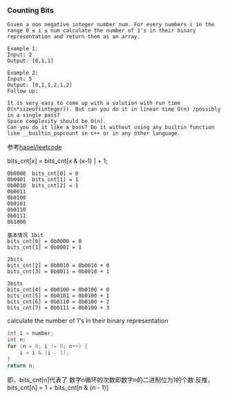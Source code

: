 ### Counting Bits

```
Given a non negative integer number num. For every numbers i in the range 0 ≤ i ≤ num calculate the number of 1's in their binary representation and return them as an array.

Example 1:
Input: 2
Output: [0,1,1]

Example 2:
Input: 5
Output: [0,1,1,2,1,2]
Follow up:

It is very easy to come up with a solution with run time O(n*sizeof(integer)). But can you do it in linear time O(n) /possibly in a single pass?
Space complexity should be O(n).
Can you do it like a boss? Do it without using any builtin function like __builtin_popcount in c++ or in any other language.
```

参考[haoel/leetcode](https://github.com/haoel/leetcode)

bits_cnt[x] = bits_cnt[x & (x-1) ] + 1;

```
0b0000  bits_cnt[0] = 0
0b0001  bits_cnt[1] = 1
0b0010  bits_cnt[2] = 1
0b0011
0b0100
0b0101
0b0110
0b0111
0b1000

基本情况 1bit
bits_cnt[0] = 0b0000 = 0
bits_cnt[1] = 0b0001 = 1

2bits
bits_cnt[2] = 0b0010 = 0b0010 + 0
bits_cnt[3] = 0b0011 = 0b0010 + 1

3bits
bits_cnt[4] = 0b0100 = 0b0100 + 0
bits_cnt[5] = 0b0101 = 0b0100 + 1
bits_cnt[6] = 0b0110 = 0b0100 + 2
bits_cnt[7] = 0b0111 = 0b0100 + 3
```


calculate the number of 1's in their binary representation
```c
int i = number;
int n;
for (n = 0; i != 0; n++) {
    i = i & (i - 1);
}
return n;
```
即，bits_cnt[n]代表了 数字n循环的次数即数字n的二进制位为1的个数
反推，bits_cnt[n] = 1 + bits_cnt[n & (n - 1)]
